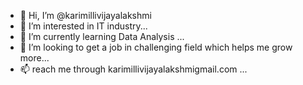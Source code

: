 - 👋 Hi, I’m @karimillivijayalakshmi
- 👀 I’m interested in IT industry...
- 🌱 I’m currently learning Data Analysis ...
- 💞️ I’m looking to get a job in challenging field which helps me grow more...
- 📫 reach me through karimillivijayalakshmigmail.com ...

<!---
karimillivijayalakshmi/karimillivijayalakshmi is a ✨ special ✨ repository because its `README.md` (this file) appears on your GitHub profile.
You can click the Preview link to take a look at your changes.
--->
